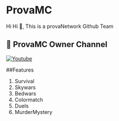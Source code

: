 # ProvaMC
Hi Hi 👋, This is a provaNetwork Github Team
<br>
## 🚶 ProvaMC Owner Channel
[![Youtube](https://img.shields.io/badge/Youtube-FF0014?style=for-the-badge&logo=youtube&logoColor=white)](https://www.youtube.com/channel/UCdDFNysfK1Uqg6M_JVddh2A)

##Features

1. Survival
2. Skywars
3. Bedwars
4. Colormatch
5. Duels
6. MurderMystery
